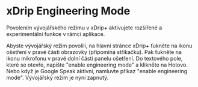 # xDrip Engineering Mode

Povolením vývojářského režimu v xDrip+ aktivujete rozšířené a experimentální funkce v rámci aplikace.

Abyste vývojářský režim povolili, na hlavní stránce xDrip+ ťukněte na ikonu ošetření v pravé části obrazovky (připomíná stříkačku). Pak ťukněte na ikonu mikrofonu v pravé dolní části panelu ošetření. Do textového pole, které se otevře, napište "enable engineering mode" a klikněte na Hotovo. Nebo když je Google Speak aktivní, namluvte příkaz "enable engineering mode". Vývojářský režim je nyní zapnutý.
